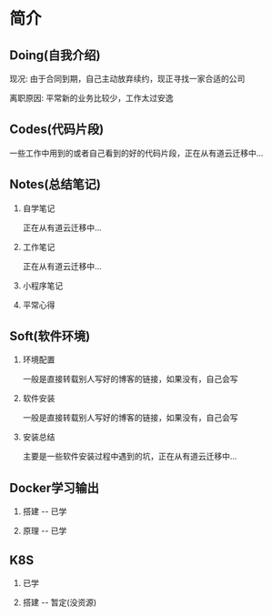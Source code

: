 # 简介

## Doing(自我介绍)

现况: 由于合同到期，自己主动放弃续约，现正寻找一家合适的公司

离职原因: 平常新的业务比较少，工作太过安逸

## Codes(代码片段)

一些工作中用到的或者自己看到的好的代码片段，正在从有道云迁移中...

## Notes(总结笔记)

1. 自学笔记

    正在从有道云迁移中...

2. 工作笔记

    正在从有道云迁移中...

3. 小程序笔记

4. 平常心得

## Soft(软件环境)

1. 环境配置
    
    一般是直接转载别人写好的博客的链接，如果没有，自己会写

2. 软件安装
    
    一般是直接转载别人写好的博客的链接，如果没有，自己会写

3. 安装总结

    主要是一些软件安装过程中遇到的坑，正在从有道云迁移中...
    
## Docker学习输出

1. 搭建 -- 已学

2. 原理 -- 已学

## K8S

1. 已学

2. 搭建 -- 暂定(没资源)
